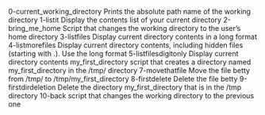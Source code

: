 0-current_working_directory  	Prints the absolute path name of the working directory
1-listit 			Display the contents list of your current directory
2-bring_me_home 		Script that changes the working directory to the user’s home directory
3-listfiles 			Display current directory contents in a long format
4-listmorefiles 		Display current directory contents, including hidden files (starting with .). Use the long format
5-listfilesdigitonly 		Display current directory contents 
my_first_directory		script that creates a directory named my_first_directory in the /tmp/ directory
7-movethatfile			Move the file betty from /tmp/ to /tmp/my_first_directory
8-firstdelete 			Delete the file betty
9-firstdirdeletion 		Delete the directory my_first_directory that is in the /tmp directory
10-back				script that changes the working directory to the previous one
